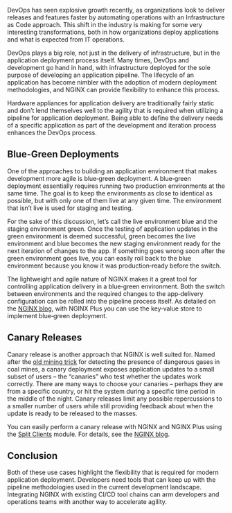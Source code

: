DevOps has seen explosive growth recently, as organizations look to deliver releases and features faster by automating operations with an Infrastructure as Code approach. This shift in the industry is making for some very interesting transformations, both in how organizations deploy applications and what is expected from IT operations.
<!--more-->
DevOps plays a big role, not just in the delivery of infrastructure, but in the application deployment process itself. Many times, DevOps and development go hand in hand, with infrastructure deployed for the sole purpose of developing an application pipeline. The lifecycle of an application has become nimbler with the adoption of modern deployment methodologies, and NGINX can provide flexibility to enhance this process.

Hardware appliances for application delivery are traditionally fairly static and don’t lend themselves well to the agility that is required when utilizing a pipeline for application deployment. Being able to define the delivery needs of a specific application as part of the development and iteration process enhances the DevOps process.

## Blue-Green Deployments

One of the approaches to building an application environment that makes development more agile is blue‑green deployment. A blue‑green deployment essentially requires running two production environments at the same time. The goal is to keep the environments as close to identical as possible, but with only one of them live at any given time. The environment that isn’t live is used for staging and testing.

For the sake of this discussion, let’s call the live environment blue and the staging environment green. Once the testing of application updates in the green environment is deemed successful, green becomes the live environment and blue becomes the new staging environment ready for the next iteration of changes to the app. If something goes wrong soon after the green environment goes live, you can easily roll back to the blue environment because you know it was production‑ready before the switch.

The lightweight and agile nature of NGINX makes it a great tool for controlling application delivery in a blue‑green environment. Both the switch between environments and the required changes to the app‑delivery configuration can be rolled into the pipeline process itself. As detailed on the [NGINX blog](https://www.nginx.com/blog/introducing-ask-nginx/#blue-green), with NGINX Plus you can use the key‑value store to implement blue‑green deployment.

## Canary Releases

Canary release is another approach that NGINX is well suited for. Named after the [old mining trick](https://www.smithsonianmag.com/smart-news/story-real-canary-coal-mine-180961570/) for detecting the presence of dangerous gases in coal mines, a canary deployment exposes application updates to a small subset of users – the “canaries” who test whether the updates work correctly. There are many ways to choose your canaries – perhaps they are from a specific country, or hit the system during a specific time period in the middle of the night. Canary releases limit any possible repercussions to a smaller number of users while still providing feedback about when the update is ready to be released to the masses.

You can easily perform a canary release with NGINX and NGINX Plus using the [Split Clients](https://nginx.org/en/docs/http/ngx_http_split_clients_module.html?_ga=2.59690347.774045537.1575698247-2108688350.1575698247) module. For details, see the [NGINX blog](https://www.nginx.com/blog/nginx-plus-backend-upgrades-application-version/#application-canary-release).

## Conclusion

Both of these use cases highlight the flexibility that is required for modern application deployment. Developers need tools that can keep up with the pipeline methodologies used in the current development landscape. Integrating NGINX with existing CI/CD tool chains can arm developers and operations teams with another way to accelerate agility.
